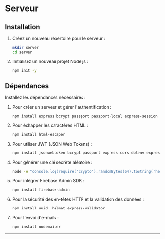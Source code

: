 # Serveur

## Installation

1. Créez un nouveau répertoire pour le serveur :
   ```bash
   mkdir server
   cd server
   ```
2. Initialisez un nouveau projet Node.js :
   ```bash
   npm init -y
   ```

## Dépendances

Installez les dépendances nécessaires :

1. Pour créer un serveur et gérer l'authentification :
   ```bash
   npm install express bcrypt passport passport-local express-session express-flash pg dotenv cors
   ```
2. Pour échapper les caractères HTML :
   ```bash
   npm install html-escaper
   ```
3. Pour utiliser JWT (JSON Web Tokens) :
   ```bash
   npm install jsonwebtoken bcrypt passport express cors dotenv express-flash
   ```
4. Pour générer une clé secrète aléatoire :
   ```bash
   node -e "console.log(require('crypto').randomBytes(64).toString('hex'))"
   ```
5. Pour intégrer Firebase Admin SDK :
   ```bash
   npm install firebase-admin
   ```
6. Pour la sécurité des en-têtes HTTP et la validation des données :
   ```bash
   npm install uuid  helmet express-validator
   ```
7. Pour l'envoi d'e-mails :
   ```bash
   npm install nodemailer
   ```

---
